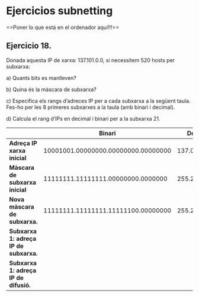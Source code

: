 # Ejercicios subnetting

==Poner lo que está en el ordenador aquí!!!==
## Ejercicio 18.

Donada aquesta IP de xarxa: 137.101.0.0, si necessitem 520 hosts per subxarxa: 

a) Quants bits es manlleven?  

b) Quina és la màscara de subxarxa? 

c) Especifica els rangs d’adreces IP per a cada subxarxa a la següent taula. Fes-ho per les 8 primeres subxarxes a la taula (amb binari i decimal). 

d) Calcula el rang d’IPs en decimal i binari per a la subxarxa 21. 

|                                        | **Binari**                          | **Decimal**   |
| -------------------------------------- | ----------------------------------- | ------------- |
| **Adreça IP xarxa inicial**            | 10001001.00000000.00000000.00000000 | 137.0.0.0     |
| **Màscara de subxarxa inicial**        | 11111111.11111111.00000000.0000000  | 255.255.0.0   |
| **Nova màscara de subxarxa.**          | 11111111.11111111.11111100.00000000 | 255.255.252.0 |
| **Subxarxa 1: adreça IP de subxarxa.** |                                     |               |
| **Subxarxa 1: adreça IP de difusió.**  |                                     |               |

